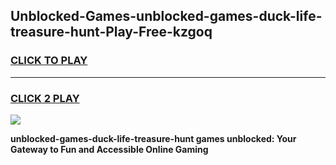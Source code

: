 
## Unblocked-Games-unblocked-games-duck-life-treasure-hunt-Play-Free-kzgoq
<h3>
<a href="https://premium76.site?title=unblocked-games-duck-life-treasure-hunt&ref=09A">CLICK TO PLAY</a></h3>
<hr>

<h3>
<a href="https://premium76.site?title=unblocked-games-duck-life-treasure-hunt&ref=09A">CLICK 2 PLAY</a>
  
</h3>

<a href="https://premium76.site?title=unblocked-games-duck-life-treasure-hunt&ref=09A"><img src="https://clearcache.store/games.png"></a>


**unblocked-games-duck-life-treasure-hunt games unblocked: Your Gateway to Fun and Accessible Online Gaming**
